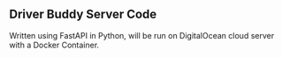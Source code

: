 ## Driver Buddy Server Code

Written using FastAPI in Python, will be run on DigitalOcean cloud server with a Docker Container. 